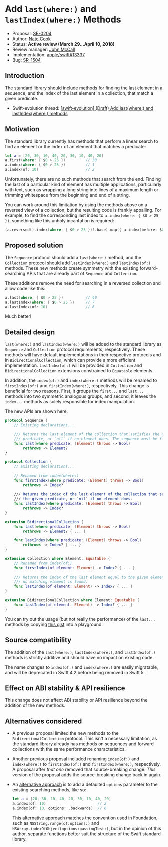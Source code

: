# Add `last(where:)` and `lastIndex(where:)` Methods

* Proposal: [SE-0204](0204-add-last-methods.md)
* Author: [Nate Cook](https://github.com/natecook1000)
* Status: **Active review (March 29...April 10, 2018)**
* Review manager: [John McCall](https://github.com/rjmccall)
* Implementation: [apple/swift#13337](https://github.com/apple/swift/pull/13337)
* Bug: [SR-1504](https://bugs.swift.org/browse/SR-1504)

## Introduction

The standard library should include methods for finding the last element in a sequence, and the index of the last element in a collection, that match a given predicate.

* Swift-evolution thread: [\[swift-evolution\] (Draft) Add last(where:) and lastIndex(where:) methods](https://forums.swift.org/t/draft-add-last-where-and-lastindex-where-methods/7131)

## Motivation

The standard library currently has methods that perform a linear search to find an element or the index of an element that matches a predicate:

```swift
let a = [20, 30, 10, 40, 20, 30, 10, 40, 20]
a.first(where: { $0 > 25 })         // 30
a.index(where: { $0 > 25 })         // 1
a.index(of: 10)                     // 2
```

Unfortunately, there are no such methods that search from the end. Finding the last of a particular kind of element has multiple applications, particularly with text, such as wrapping a long string into lines of a maximum length or trimming whitespace from the beginning and end of a string.

You can work around this limitation by using the methods above on a reversed view of a collection, but the resulting code is frankly appalling. For example, to find the corresponding last index to `a.index(where: { $0 > 25 })`, something like this unholy incantation is required:

```swift
(a.reversed().index(where: { $0 > 25 })?.base).map({ a.index(before: $0) })
```

## Proposed solution

The `Sequence` protocol should add a `last(where:)` method, and the `Collection` protocol should add `lastIndex(where:)` and `lastIndex(of:)` methods. These new methods create symmetry with the existing forward-searching APIs that are already part of `Sequence` and `Collection`.

These additions remove the need for searching in a reversed collection and allow code like this:

```swift
a.last(where: { $0 > 25 })          // 40
a.lastIndex(where: { $0 > 25 })     // 7
a.lastIndex(of: 10)                 // 6
```

Much better!

## Detailed design

`last(where:)` and `lastIndex(where:)` will be added to the standard library as `Sequence` and `Collection` protocol requirements, respectively. These methods will have default implementations in their respective protocols and in `BidirectionalCollection`, which can provide a more efficient implementation. `lastIndex(of:)` will be provided in `Collection` and `BidirectionalCollection` extensions constrained to `Equatable` elements. 

In addition, the `index(of:)` and `index(where:)` methods will be renamed to `firstIndex(of:)` and `firstIndex(where:)`, respectively. This change is beneficial for two reasons. First, it groups the `first...` and `last...` methods into two symmetric analogous groups, and second, it leaves the `index...` methods as solely responsible for index manipulation.

The new APIs are shown here:

```swift
protocol Sequence {
    // Existing declarations...

    /// Returns the last element of the collection that satisfies the given
    /// predicate, or `nil` if no element does. The sequence must be finite.
    func last(where predicate: (Element) throws -> Bool) 
        rethrows -> Element?
}

protocol Collection {
    // Existing declarations...
    
    // Renamed from index(where:)
    func firstIndex(where predicate: (Element) throws -> Bool) 
        rethrows -> Index?
    
    /// Returns the index of the last element of the collection that satisfies 
    /// the given predicate, or `nil` if no element does.
    func lastIndex(where predicate: (Element) throws -> Bool) 
        rethrows -> Index? 
}

extension BidirectionalCollection {
    func last(where predicate: (Element) throws -> Bool) 
        rethrows -> Element? { ... }

    func lastIndex(where predicate: (Element) throws -> Bool) 
        rethrows -> Index? { ... }
}

extension Collection where Element: Equatable {
    // Renamed from index(of:)
    func firstIndex(of element: Element) -> Index? { ... }
    
    /// Returns the index of the last element equal to the given element, or 
    /// no matching element is found.
    func lastIndex(of element: Element) -> Index? { ... }
}

extension BidirectionalCollection where Element: Equatable {
    func lastIndex(of element: Element) -> Index? { ... }
}
```

You can try out the usage (but not really the performance) of the `last...` methods by copying [this gist](https://gist.github.com/natecook1000/45c3df2aa5f84a834063329a478c7972) into a playground.

## Source compatibility

The addition of the `last(where:)`, `lastIndex(where:)`, and `lastIndex(of:)` methods is strictly additive and should have no impact on existing code.

The name changes to `index(of:)` and `index(where:)` are easily migratable, and will be deprecated in Swift 4.2 before being removed in Swift 5.

## Effect on ABI stability & API resilience

This change does not affect ABI stability or API resilience beyond the addition of the new methods.

## Alternatives considered

- A previous proposal limited the new methods to the `BidirectionalCollection` protocol. This isn't a necessary limitation, as the standard library already has methods on sequences and forward collections with the same performance characteristics.

- Another previous proposal included renaming `index(of:)` and `index(where:)` to `firstIndex(of:)` and `firstIndex(where:)`, respectively. A proposal after *that one* removed that source-breaking change. *This* version of the proposal adds the source-breaking change back in again.

- An [alternative approach](https://github.com/apple/swift-evolution/pull/773#issuecomment-351148673) is to add a defaulted `options` parameter to the existing searching methods, like so:

    ```swift
    let a = [20, 30, 10, 40, 20, 30, 10, 40, 20]
    a.index(of: 10)                       // 2
    a.index(of: 10, options: .backwards)  // 6
    ```

  This alternative approach matches the convention used in Foundation, such as  `NSString.range(of:options:)` and `NSArray.indexOfObject(options:passingTest:)`, but in the opinion of this author, separate functions better suit the structure of the Swift standard library.

